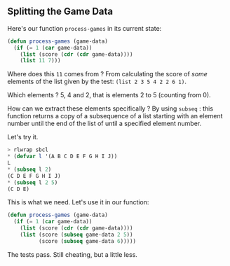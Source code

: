 ## Splitting the Game Data

Here's our function `process-games` in its current state: 
```lisp
(defun process-games (game-data)
  (if (= 1 (car game-data))
    (list (score (cdr (cdr game-data))))
    (list 11 7)))
```
Where does this `11` comes from ? From calculating the score of _some_ elements of the list given by the test: `(list 2 3 5 4 2 2 6 1)`.

Which elements ? 5, 4 and 2, that is elements 2 to 5 (counting from 0).

How can we extract these elements specifically ? By using `subseq` : this function returns a copy of a subsequence of a list starting with an element number until the end of the list of until a specified element number.

Let's try it.
```lisp
> rlwrap sbcl
* (defvar l '(A B C D E F G H I J))
L
* (subseq l 2)
(C D E F G H I J)
* (subseq l 2 5)
(C D E)
```
This is what we need. Let's use it in our function:
```lisp
(defun process-games (game-data)
  (if (= 1 (car game-data))
    (list (score (cdr (cdr game-data))))
    (list (score (subseq game-data 2 5))
          (score (subseq game-data 6)))))
```
The tests pass. Still cheating, but a little less.

